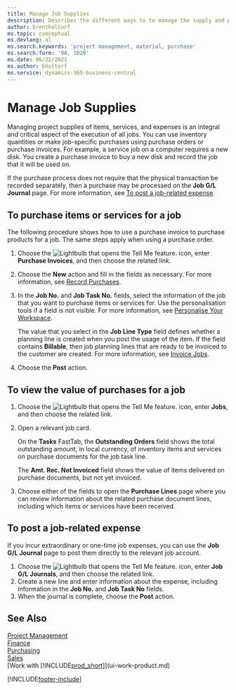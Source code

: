 ```yaml
---
title: Manage Job Supplies
description: Describes the different ways to to manage the supply and purchase of material and services for jobs.
author: brentholtorf
ms.topic: conceptual
ms.devlang: al
ms.search.keywords: 'project management, material, purchase'
ms.search.form: '98, 1020'
ms.date: 06/22/2021
ms.author: bholtorf
ms.service: dynamics-365-business-central
---
```

# Manage Job Supplies
Managing project supplies of items, services, and expenses is an integral and critical aspect of the execution of all jobs. You can use inventory quantities or make job-specific purchases using purchase orders or purchase invoices. For example, a service job on a computer requires a new disk. You create a purchase invoice to buy a new disk and record the job that it will be used on.

If the purchase process does not require that the physical transaction be recorded separately, then a purchase may be processed on the **Job G/L Journal** page. For more information, see [To post a job-related expense](projects-how-manage-project-supplies.md#to-post-a-job-related-expense).

## To purchase items or services for a job
The following procedure shows how to use a purchase invoice to purchase products for a job. The same steps apply when using a purchase order.  

1. Choose the ![Lightbulb that opens the Tell Me feature.](media/ui-search/search_small.png "Tell me what you want to do") icon, enter **Purchase Invoices**, and then choose the related link.  
2. Choose the **New** action and fill in the fields as necessary. For more information, see [Record Purchases](purchasing-how-record-purchases.md).
3. In the **Job No.** and **Job Task No.** fields, select the information of the job that you want to purchase items or services for. Use the personalisation tools if a field is not visible. For more information, see [Personalise Your Workspace](ui-personalization-user.md).

    The value that you select in the **Job Line Type** field defines whether a planning line is created when you post the usage of the item. If the field contains **Billable**, then job planning lines that are ready to be invoiced to the customer are created. For more information, see [Invoice Jobs](projects-how-invoice-jobs.md).
4. Choose the **Post** action.

## To view the value of purchases for a job
1. Choose the ![Lightbulb that opens the Tell Me feature.](media/ui-search/search_small.png "Tell me what you want to do") icon, enter **Jobs**, and then choose the related link.
2. Open a relevant job card.

    On the **Tasks** FastTab, the **Outstanding Orders** field shows the total outstanding amount, in local currency, of inventory items and services on purchase documents for the job task line.  

    The **Amt. Rec. Not Invoiced** field shows the value of items delivered on purchase documents, but not yet invoiced.  
3. Choose either of the fields to open the **Purchase Lines** page where you can review information about the related purchase document lines, including which items or services have been received.

## To post a job-related expense
If you incur extraordinary or one-time job expenses, you can use the **Job G/L Journal** page to post them directly to the relevant job account.

1. Choose the ![Lightbulb that opens the Tell Me feature.](media/ui-search/search_small.png "Tell me what you want to do") icon, enter **Job G/L Journals**, and then choose the related link.  
2. Create a new line and enter information about the expense, including information in the **Job No.** and **Job Task No** fields.  
3. When the journal is complete, choose the **Post** action.

## See Also
[Project Management](projects-manage-projects.md)  
[Finance](finance.md)  
[Purchasing](purchasing-manage-purchasing.md)         
[Sales](sales-manage-sales.md)      
[Work with [!INCLUDE[prod_short](includes/prod_short.md)]](ui-work-product.md)  


[!INCLUDE[footer-include](includes/footer-banner.md)]
